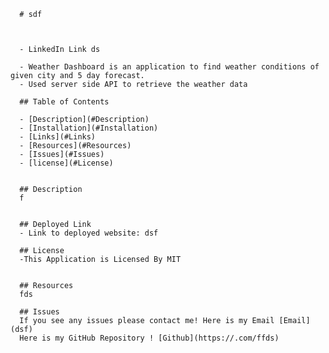 
      # sdf 

     
  
      - LinkedIn Link ds
      
      - Weather Dashboard is an application to find weather conditions of given city and 5 day forecast.
      - Used server side API to retrieve the weather data
      
      ## Table of Contents
      
      - [Description](#Description)
      - [Installation](#Installation)
      - [Links](#Links)
      - [Resources](#Resources)
      - [Issues](#Issues)
      - [license](#License)
      
      
      ## Description
      f
      
      
      ## Deployed Link
      - Link to deployed website: dsf
  
      ## License
      -This Application is Licensed By MIT
     
  
      ## Resources
      fds
      
      ## Issues
      If you see any issues please contact me! Here is my Email [Email](dsf)
      Here is my GitHub Repository ! [Github](https://.com/ffds)
      
      
